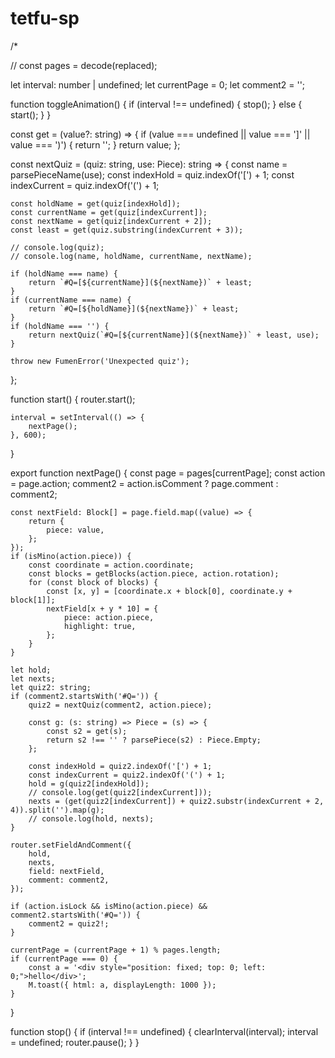 # tetfu-sp


/*


//
const pages = decode(replaced);

let interval: number | undefined;
let currentPage = 0;
let comment2 = '';

function toggleAnimation() {
    if (interval !== undefined) {
        stop();
    } else {
        start();
    }
}

const get = (value?: string) => {
    if (value === undefined || value === ']' || value === ')') {
        return '';
    }
    return value;
};

const nextQuiz = (quiz: string, use: Piece): string => {
    const name = parsePieceName(use);
    const indexHold = quiz.indexOf('[') + 1;
    const indexCurrent = quiz.indexOf('(') + 1;

    const holdName = get(quiz[indexHold]);
    const currentName = get(quiz[indexCurrent]);
    const nextName = get(quiz[indexCurrent + 2]);
    const least = get(quiz.substring(indexCurrent + 3));

    // console.log(quiz);
    // console.log(name, holdName, currentName, nextName);

    if (holdName === name) {
        return `#Q=[${currentName}](${nextName})` + least;
    }
    if (currentName === name) {
        return `#Q=[${holdName}](${nextName})` + least;
    }
    if (holdName === '') {
        return nextQuiz(`#Q=[${currentName}](${nextName})` + least, use);
    }

    throw new FumenError('Unexpected quiz');
};

function start() {
    router.start();

    interval = setInterval(() => {
        nextPage();
    }, 600);
}

export function nextPage() {
    const page = pages[currentPage];
    const action = page.action;
    comment2 = action.isComment ? page.comment : comment2;

    const nextField: Block[] = page.field.map((value) => {
        return {
            piece: value,
        };
    });
    if (isMino(action.piece)) {
        const coordinate = action.coordinate;
        const blocks = getBlocks(action.piece, action.rotation);
        for (const block of blocks) {
            const [x, y] = [coordinate.x + block[0], coordinate.y + block[1]];
            nextField[x + y * 10] = {
                piece: action.piece,
                highlight: true,
            };
        }
    }

    let hold;
    let nexts;
    let quiz2: string;
    if (comment2.startsWith('#Q=')) {
        quiz2 = nextQuiz(comment2, action.piece);

        const g: (s: string) => Piece = (s) => {
            const s2 = get(s);
            return s2 !== '' ? parsePiece(s2) : Piece.Empty;
        };

        const indexHold = quiz2.indexOf('[') + 1;
        const indexCurrent = quiz2.indexOf('(') + 1;
        hold = g(quiz2[indexHold]);
        // console.log(get(quiz2[indexCurrent]));
        nexts = (get(quiz2[indexCurrent]) + quiz2.substr(indexCurrent + 2, 4)).split('').map(g);
        // console.log(hold, nexts);
    }

    router.setFieldAndComment({
        hold,
        nexts,
        field: nextField,
        comment: comment2,
    });

    if (action.isLock && isMino(action.piece) && comment2.startsWith('#Q=')) {
        comment2 = quiz2!;
    }

    currentPage = (currentPage + 1) % pages.length;
    if (currentPage === 0) {
        const a = '<div style="position: fixed; top: 0; left: 0;">hello</div>';
        M.toast({ html: a, displayLength: 1000 });
    }
}

function stop() {
    if (interval !== undefined) {
        clearInterval(interval);
        interval = undefined;
        router.pause();
    }
}